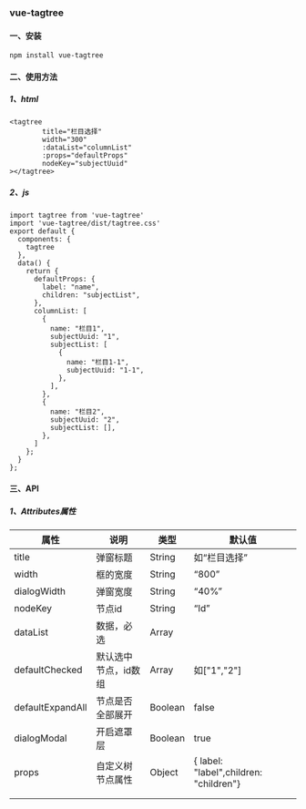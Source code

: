 ### vue-tagtree

#### 一、安装
```
npm install vue-tagtree
```

#### 二、使用方法

##### 1、html

```
<tagtree 
        title="栏目选择"
        width="300"
        :dataList="columnList"
        :props="defaultProps"
        nodeKey="subjectUuid"
></tagtree>
```

##### 2、js
```
import tagtree from 'vue-tagtree'
import 'vue-tagtree/dist/tagtree.css'
export default {
  components: {
    tagtree
  },
  data() {
    return {
      defaultProps: {
        label: "name",
        children: "subjectList",
      },
      columnList: [
        {
          name: "栏目1",
          subjectUuid: "1",
          subjectList: [
            {
              name: "栏目1-1",
              subjectUuid: "1-1",
            },
          ],
        },
        {
          name: "栏目2",
          subjectUuid: "2",
          subjectList: [],
        },
      ]
    };
  }
};
```

#### 三、API

##### 1、Attributes属性

| 属性             | 说明                 | 类型    | 默认值                                 |
| ---------------- | -------------------- | ------- | -------------------------------------- |
| title            | 弹窗标题             | String  | 如“栏目选择”                           |
| width            | 框的宽度             | String  | “800”                                  |
| dialogWidth      | 弹窗宽度             | String  | “40%”                                  |
| nodeKey          | 节点id               | String  | “Id”                                   |
| dataList         | 数据，必选           | Array   |                                        |
| defaultChecked   | 默认选中节点，id数组 | Array   | 如["1","2"]                            |
| defaultExpandAll | 节点是否全部展开     | Boolean | false                                  |
| dialogModal      | 开启遮罩层           | Boolean | true                                   |
| props            | 自定义树节点属性     | Object  | { label: "label",children: "children"} |
|                  |                      |         |                                        |
|                  |                      |         |                                        |

